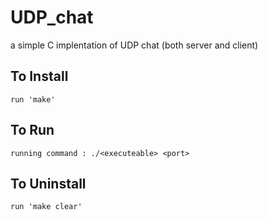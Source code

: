 # UDP_chat

a simple C implentation of UDP chat (both server and client)

## To Install
	run 'make'

## To Run
	running command : ./<executeable> <port> 

## To Uninstall
	run 'make clear'